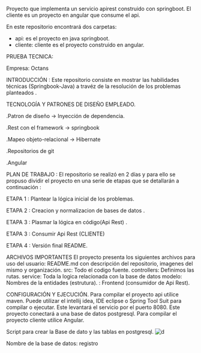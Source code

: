Proyecto que implementa un servicio apirest construido con springboot. El cliente es un proyecto en angular que consume el api.

En este repositorio encontrará dos carpetas: 
* api: es el proyecto en java springboot.
* cliente: cliente es el proyecto construido en angular.



PRUEBA TECNICA:

Empresa: Octans


INTRODUCCIÓN : Este repositorio consiste en mostrar las habilidades técnicas (Springbook-Java) a travéz de la resolución de los problemas planteados .

TECNOLOGÍA Y PATRONES DE DISEÑO EMPLEADO.

.Patron de diseño -> Inyección de dependencia.

.Rest con el framework -> springbook

.Mapeo objeto-relacional -> Hibernate

.Repositorios de git

.Angular



PLAN DE TRABAJO : El repositorio se realizó en 2 días y para ello se propuso dividir el proyecto en una serie de etapas que se detallarán a continuación :

ETAPA 1 : Plantear la lógica inicial de los problemas.

ETAPA 2 : Creacion y normalizacion de bases de datos .

ETAPA 3 : Plasmar la lógica en código(Api Rest) .

ETAPA 3 : Consumir Api Rest (CLIENTE)

ETAPA 4 : Versión final README.



ARCHIVOS IMPORTANTES El proyecto presenta los siguientes archivos para uso del usuario: README.md con descripción del repositorio, imagenes del mismo y organización. src: Todo el codigo fuente. controllers: Definimos las rutas. service: Toda la logica relacionada con la base de datos modelo: Nombres de la entidades (estrutura). : Frontend (consumidor de Api Rest).

CONFIGURACIÓN Y EJECUCIÓN. Para compilar el proyecto api utilice maven. Puede utilizar el intellij idea, IDE eclipse o Spring Tool Suit para compilar o ejecutar. Este levantará el servicio por el puerto 8080. Este proyecto conectará a una base de datos postgresql. Para compilar el proyecto cliente utilice Angular.



Script para crear la Base de dato y las tablas en postgresql.
![d](https://user-images.githubusercontent.com/89054795/154803750-3333cbdc-1d76-400d-803c-c001544c9696.png)

Nombre de la base de datos: registro



